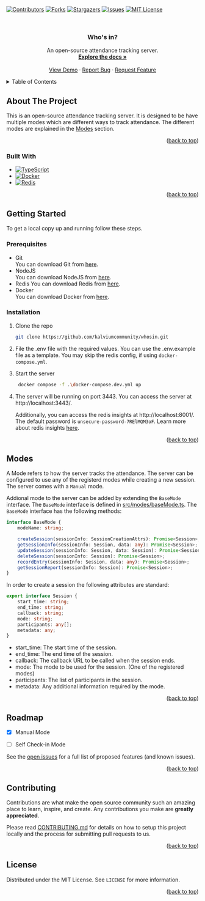 <!-- Improved compatibility of back to top link: See: https://github.com/othneildrew/Best-README-Template/pull/73 -->
<a name="readme-top"></a>
<!--
*** Thanks for checking out the Best-README-Template. If you have a suggestion
*** that would make this better, please fork the repo and create a pull request
*** or simply open an issue with the tag "enhancement".
*** Don't forget to give the project a star!
*** Thanks again! Now go create something AMAZING! :D
-->



<!-- PROJECT SHIELDS -->
<!--
*** I'm using markdown "reference style" links for readability.
*** Reference links are enclosed in brackets [ ] instead of parentheses ( ).
*** See the bottom of this document for the declaration of the reference variables
*** for contributors-url, forks-url, etc. This is an optional, concise syntax you may use.
*** https://www.markdownguide.org/basic-syntax/#reference-style-links
-->
[![Contributors][contributors-shield]][contributors-url]
[![Forks][forks-shield]][forks-url]
[![Stargazers][stars-shield]][stars-url]
[![Issues][issues-shield]][issues-url]
[![MIT License][license-shield]][license-url]



<!-- PROJECT LOGO -->
<br />
<div align="center">

<h3 align="center">Who's in?</h3>

  <p align="center">
    An open-source attendance tracking server.
    <br />
    <a href="https://github.com/kalviumcommunity/whosin"><strong>Explore the docs »</strong></a>
    <br />
    <br />
    <a href="https://github.com/kalviumcommunity/whosin">View Demo</a>
    ·
    <a href="https://github.com/kalviumcommunity/whosin/issues">Report Bug</a>
    ·
    <a href="https://github.com/kalviumcommunity/whosin/issues">Request Feature</a>
  </p>
</div>



<!-- TABLE OF CONTENTS -->
<details>
  <summary>Table of Contents</summary>
  <ol>
    <li>
      <a href="#about-the-project">About The Project</a>
      <ul>
        <li><a href="#built-with">Built With</a></li>
      </ul>
    </li>
    <li>
      <a href="#getting-started">Getting Started</a>
      <ul>
        <li><a href="#prerequisites">Prerequisites</a></li>
        <li><a href="#installation">Installation</a></li>
      </ul>
    </li>
    <li><a href="#modes">Modes</a></li>
    <li><a href="#roadmap">Roadmap</a></li>
    <li><a href="#contributing">Contributing</a></li>
    <li><a href="#license">License</a></li>
  </ol>
</details>



<!-- ABOUT THE PROJECT -->
## About The Project

This is an open-source attendance tracking server. It is designed to be have multiple modes which are different ways to track attendance. The different modes are explained in the [Modes](#modes) section.

<p align="right">(<a href="#readme-top">back to top</a>)</p>



### Built With

* [![TypeScript][Typescript]][Typescript-url]
* [![Docker][Docker]][Docker-url]
* [![Redis][Redis]][Redis-url]


<p align="right">(<a href="#readme-top">back to top</a>)</p>



<!-- GETTING STARTED -->
## Getting Started

To get a local copy up and running follow these steps.

### Prerequisites

- Git  
  You can download Git from [here](https://git-scm.com/downloads).
- NodeJS  
  You can download NodeJS from [here](https://nodejs.org/en/download/).
- Redis
  You can download Redis from [here](https://redis.io/download).
- Docker  
  You can download Docker from [here](https://www.docker.com/products/docker-desktop).


### Installation

1. Clone the repo
   ```sh
   git clone https://github.com/kalviumcommunity/whosin.git
   ```

2. File the .env file with the required values. You can use the .env.example file as a template. You may skip the redis config, if using `docker-compose.yml`.

3. Start the server
   ```sh
    docker compose -f .\docker-compose.dev.yml up
    ```

4. The server will be running on port 3443. You can access the server at http://localhost:3443/.
  
   Additionally, you can access the redis insights at http://localhost:8001/. The default password is `unsecure-password-7RElMQM3oF`. Learn more about redis insights [here](https://redislabs.com/redis-enterprise/redis-insight/).


<p align="right">(<a href="#readme-top">back to top</a>)</p>



<!-- MODES -->
## Modes

A Mode refers to how the server tracks the attendance. The server can be configured to use any of the registerd modes while creating a new session. The server comes with a `Manual` mode.

Addional mode to the server can be added by extending the `BaseMode` interface. The `BaseMode` interface is defined in [src/modes/baseMode.ts](./src/modes/baseMode.ts). The `BaseMode` interface has the following methods:

```ts
interface BaseMode {
    modeName: string;

    createSession(sessionInfo: SessionCreationAttrs): Promise<Session>;
    getSessionInfo(sessionInfo: Session, data: any): Promise<Session>;
    updateSession(sessionInfo: Session, data: Session): Promise<Session>;
    deleteSession(sessionInfo: Session): Promise<Session>;
    recordEntry(sessionInfo: Session, data: any): Promise<Session>;
    getSessionReport(sessionInfo: Session): Promise<Session>;
}
```

In order to create a session the following attributes are standard:

```ts
export interface Session {
    start_time: string;
    end_time: string;
    callback: string;
    mode: string;
    participants: any[];
    metadata: any;
}
```

- start_time: The start time of the session.
- end_time: The end time of the session.
- callback: The callback URL to be called when the session ends.
- mode: The mode to be used for the session. (One of the registered modes)
- participants: The list of participants in the session.
- metadata: Any additional information required by the mode.

<p align="right">(<a href="#readme-top">back to top</a>)</p>



<!-- ROADMAP -->
## Roadmap

- [x] Manual Mode
- [ ] Self Check-in Mode
 

See the [open issues](https://github.com/kalviumcommunity/whosin/issues) for a full list of proposed features (and known issues).

<p align="right">(<a href="#readme-top">back to top</a>)</p>



<!-- CONTRIBUTING -->
## Contributing

Contributions are what make the open source community such an amazing place to learn, inspire, and create. Any contributions you make are **greatly appreciated**.

Please read [CONTRIBUTING.md](./CONTRIBUTING.md) for details on how to setup this project locally and the process for submitting pull requests to us.

<p align="right">(<a href="#readme-top">back to top</a>)</p>



<!-- LICENSE -->
## License

Distributed under the MIT License. See `LICENSE` for more information.

<p align="right">(<a href="#readme-top">back to top</a>)</p>



<!-- MARKDOWN LINKS & IMAGES -->
<!-- https://www.markdownguide.org/basic-syntax/#reference-style-links -->
[contributors-shield]: https://img.shields.io/github/contributors/kalviumcommunity/whosin.svg?style=for-the-badge
[contributors-url]: https://github.com/kalviumcommunity/whosin/graphs/contributors
[forks-shield]: https://img.shields.io/github/forks/kalviumcommunity/whosin.svg?style=for-the-badge
[forks-url]: https://github.com/kalviumcommunity/whosin/network/members
[stars-shield]: https://img.shields.io/github/stars/kalviumcommunity/whosin.svg?style=for-the-badge
[stars-url]: https://github.com/kalviumcommunity/whosin/stargazers
[issues-shield]: https://img.shields.io/github/issues/kalviumcommunity/whosin.svg?style=for-the-badge
[issues-url]: https://github.com/kalviumcommunity/whosin/issues
[license-shield]: https://img.shields.io/github/license/kalviumcommunity/whosin.svg?style=for-the-badge
[license-url]: https://github.com/kalviumcommunity/whosin/blob/master/LICENSE
[product-screenshot]: images/screenshot.png
[Typescript-url]: https://www.typescriptlang.org/
[Typescript]: https://img.shields.io/badge/-TypeScript-3178c6?style=flat-square&logo=typescript&logoColor=white
[Docker-url]: https://www.docker.com/
[Docker]: https://img.shields.io/badge/-Docker-2496ed?style=flat-square&logo=docker&logoColor=white
[Redis-url]: https://redis.io/
[Redis]: https://img.shields.io/badge/-Redis-dc382d?style=flat-square&logo=redis&logoColor=white
